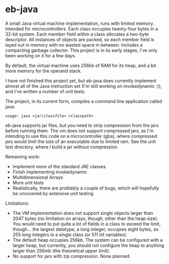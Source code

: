 # eb-java

A small Java virtual machine implementation, runs with limited memory. Intended for microcontrollers. Each class occupies twenty-four bytes in a 32-bit system. Each member field within a class allocates a two-byte descriptor. All instances of objects are packed, so each member field is layed out in memory with no wasted space in between. Includes a compacting garbage collector. This project is in its early stages, I've only been working on it for a few days.

By default, the virtual machine uses 256kb of RAM for its heap, and a bit more memory for the operand stack.

I have not finished this project yet, but eb-java does currently implement almost all of the Java instruction set (I'm still working on invokedynamic :)), and I've written a number of unit tests.

The project, in its current form, compiles a command line application called java:
```
usage: java <jar|classfile> <classpath>
```
eb-java supports jar files, but you need to strip compression from the jars before running them. The vm does not support compressed jars, as I'm intending to use this code on a microcontroller (gba), where compressed jars would limit the size of an executable due to limited ram. See the unit test directory, where I build a jar without compression.


Remaining work:
* Implement more of the standard JRE classes
* Finish implementing invokedynamic
* Multidimensional Arrays
* More unit tests
* Realistically, there are problably a couple of bugs, which will hopefully be uncovered by extensive unit testing


Limitations:
* The VM implementation does not support single objects larger than 2047 bytes (no limitation on arrays, though, other than the heap size). You would need to put quite a lot of fields in a class to exceed the limit, though... the largest datatype, a long integer, occupies eight bytes, so 255 long integers in a single class (or 511 int variables).
* The default heap occupies 256kb. The system can be configured with a larger heap, but currently, you should not configure the heap to anything larger than 256mb (the theoretical upper limit).
* No support for jars with zip compression. None planned.
